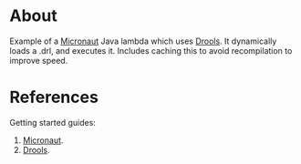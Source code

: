 # About

Example of a [Micronaut](https://micronaut.io/) Java lambda which uses
[Drools](https://www.drools.org/). It dynamically loads a .drl, and
executes it. Includes caching this to avoid recompilation to improve
speed.

# References

Getting started guides:

1. [Micronaut](https://guides.micronaut.io/latest/mn-application-aws-lambda-graalvm-gradle-java.html).
2. [Drools](https://docs.drools.org/8.39.0.Final/drools-docs/docs-website/drools/getting-started/index.html).
